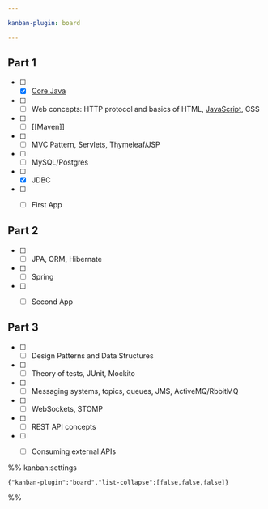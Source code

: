 ```yaml
---

kanban-plugin: board

---
```


## Part 1

- [ ] - [x] [Core Java](obsidian://open?vault=DSA%20with%20Java&file=Day%200%2F_First%20Java%20Program%20-%20Input-Output%2C%20Debugging%20and%20Datatypes)
- [ ] - [ ] Web concepts: HTTP protocol and basics of HTML, [JavaScript](), CSS
- [ ] - [ ] [[Maven]]
- [ ] - [ ] MVC Pattern, Servlets, Thymeleaf/JSP
- [ ] - [ ] MySQL/Postgres
- [ ] - [x] JDBC
- [ ] - [ ] First App


## Part 2

- [ ] - [ ] JPA, ORM, Hibernate
- [ ] - [ ] Spring
- [ ] - [ ] Second App


## Part 3

- [ ] - [ ] Design Patterns and Data Structures
- [ ] - [ ] Theory of tests, JUnit, Mockito
- [ ] - [ ] Messaging systems, topics, queues, JMS, ActiveMQ/RbbitMQ
- [ ] - [ ] WebSockets, STOMP
- [ ] - [ ] REST API concepts
- [ ] - [ ] Consuming external APIs




%% kanban:settings
```
{"kanban-plugin":"board","list-collapse":[false,false,false]}
```
%%